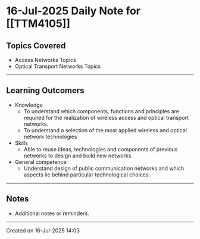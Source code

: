 # 16-Jul-2025 Daily Note for [[TTM4105]]

## Topics Covered
- Access Networks Topics
- Optical Transport Networks Topics

---
## Learning Outcomers
* Knowledge
	* To understand which components, functions and principles are required for the realization of wireless access and optical transport networks.
	* To understand a selection of the most applied wireless and optical network technologies
* Skills
	* Able to reuse ideas, technologies and components of previous networks to design and build new networks.
* General competence
	* Understand design of public communication networks and which aspects lie behind particular technological choices.

---
## Notes
- Additional notes or reminders.

---

Created on 16-Jul-2025 14:03
